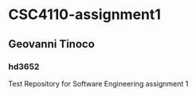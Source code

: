 # CSC4110-assignment1
## Geovanni Tinoco
### hd3652

Test Repository for Software Engineering assignment 1
